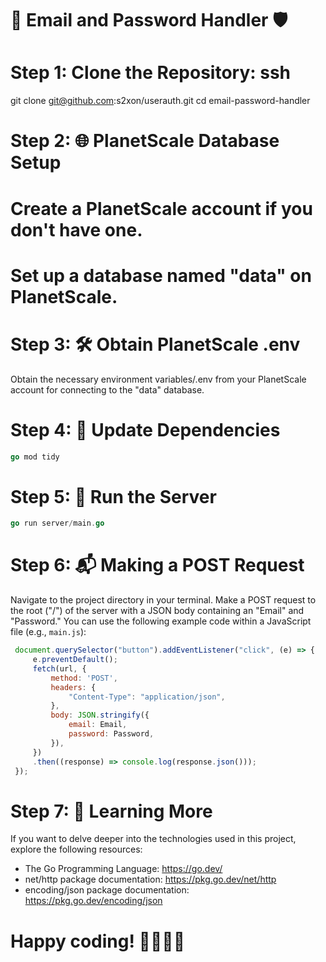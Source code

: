 # 📧 Email and Password Handler 🛡️

# Step 1: Clone the Repository: ssh
git clone git@github.com:s2xon/userauth.git
cd email-password-handler

# Step 2: 🌐 PlanetScale Database Setup
# Create a PlanetScale account if you don't have one.
# Set up a database named "data" on PlanetScale.

# Step 3: 🛠️ Obtain PlanetScale .env
 Obtain the necessary environment variables/.env from your PlanetScale account for connecting to the "data" database.

# Step 4: 🔄 Update Dependencies
```go
go mod tidy
```
# Step 5: 🚀 Run the Server
```go
go run server/main.go
```

# Step 6: 📬 Making a POST Request
 Navigate to the project directory in your terminal.
 Make a POST request to the root ("/") of the server with a JSON body containing an "Email" and "Password." 
 You can use the following example code within a JavaScript file (e.g., `main.js`):
```js
 document.querySelector("button").addEventListener("click", (e) => {
     e.preventDefault();
     fetch(url, {
         method: 'POST',
         headers: {
             "Content-Type": "application/json",
         },
         body: JSON.stringify({
             email: Email,
             password: Password,
         }),
     })
     .then((response) => console.log(response.json()));
 });
```

# Step 7: 📖 Learning More
 If you want to delve deeper into the technologies used in this project, explore the following resources:
 - The Go Programming Language: https://go.dev/
 - net/http package documentation: https://pkg.go.dev/net/http
 - encoding/json package documentation: https://pkg.go.dev/encoding/json

# Happy coding! 👩‍💻👨‍💻
